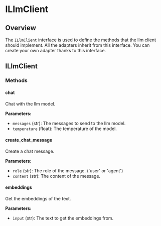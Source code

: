 # ILlmClient

## Overview

The `ILlmClient` interface is used to define the methods that the llm client should implement. All the adapters inherit from this interface. You can create your own adapter thanks to this interface.

## ILlmClient

### Methods

#### chat 

Chat with the llm model.

**Parameters:**

- `messages` (str): The messages to send to the llm model.
- `temperature` (float): The temperature of the model. 

#### create_chat_message

Create a chat message.

**Parameters:**

- `role` (str): The role of the message. ('user' or 'agent')
- `content` (str): The content of the message.

#### embeddings

Get the embeddings of the text.

**Parameters:**

- `input` (str): The text to get the embeddings from.